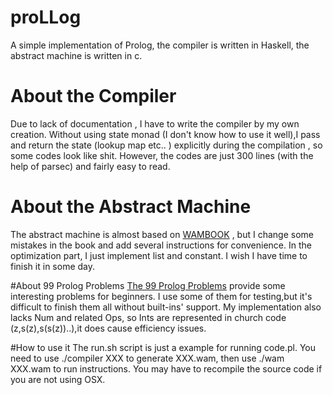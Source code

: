 # proLLog
A simple implementation of Prolog, the compiler is written in Haskell, the abstract machine is written in c.

# About the Compiler
Due to lack of documentation , I have to write the compiler by my own creation.  Without using state monad (I don't know how to use it well),I pass and return the state (lookup map etc.. ) explicitly during the compilation , so some
codes look like shit. However, the codes are just 300 lines (with the help of parsec) and fairly easy to read.

# About the Abstract Machine
The abstract machine is almost based on [WAMBOOK](http://wambook.sourceforge.net) , but I change some mistakes in the book and add several instructions for convenience. In the optimization part, I just implement list and constant. I
wish I have time to finish it in some day.

#About 99 Prolog Problems
[The 99 Prolog Problems](https://sites.google.com/site/prologsite/home) provide some interesting problems for beginners. I use some of them for testing,but it's difficult to finish them all without built-ins' support. My implementation also lacks Num and related Ops, so Ints are represented in church code (z,s(z),s(s(z))..),it does cause efficiency issues.

#How to use it
The run.sh script is just a example for running code.pl.
You need to use ./compiler XXX to generate XXX.wam, then use ./wam XXX.wam to run instructions.
You may have to recompile the source code if you are not using OSX.
